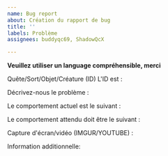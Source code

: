 ```yaml
---
name: Bug report
about: Création du rapport de bug
title: ''
labels: Problème
assignees: buddyqc69, ShadowQcX

---
```


**Veuillez utiliser un language compréhensible, merci**

Quête/Sort/Objet/Créature (ID) L'ID est :

Décrivez-nous le problème :

Le comportement actuel est le suivant :

Le comportement attendu doit être le suivant :

Capture d'écran/vidéo (IMGUR/YOUTUBE) :

Information additionnelle:
